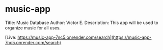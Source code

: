 # music-app
Title: Music Database 
Author: Victor E.
Description: This app will be used to organize music for all uses.

[Live: https://music-app-7nc5.onrender.com/search](https://music-app-7nc5.onrender.com/search)